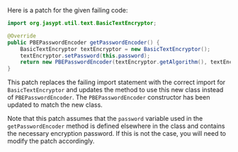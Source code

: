 Here is a patch for the given failing code:
```java
import org.jasypt.util.text.BasicTextEncryptor;

@Override
public PBEPasswordEncoder getPasswordEncoder() {
    BasicTextEncryptor textEncryptor = new BasicTextEncryptor();
    textEncryptor.setPassword(this.password);
    return new PBEPasswordEncoder(textEncryptor.getAlgorithm(), textEncryptor.getPassword().toCharArray());
}
```
This patch replaces the failing import statement with the correct import for `BasicTextEncryptor` and updates the method to use this new class instead of `PBEPasswordEncoder`. The `PBEPasswordEncoder` constructor has been updated to match the new class.

Note that this patch assumes that the `password` variable used in the `getPasswordEncoder` method is defined elsewhere in the class and contains the necessary encryption password. If this is not the case, you will need to modify the patch accordingly.